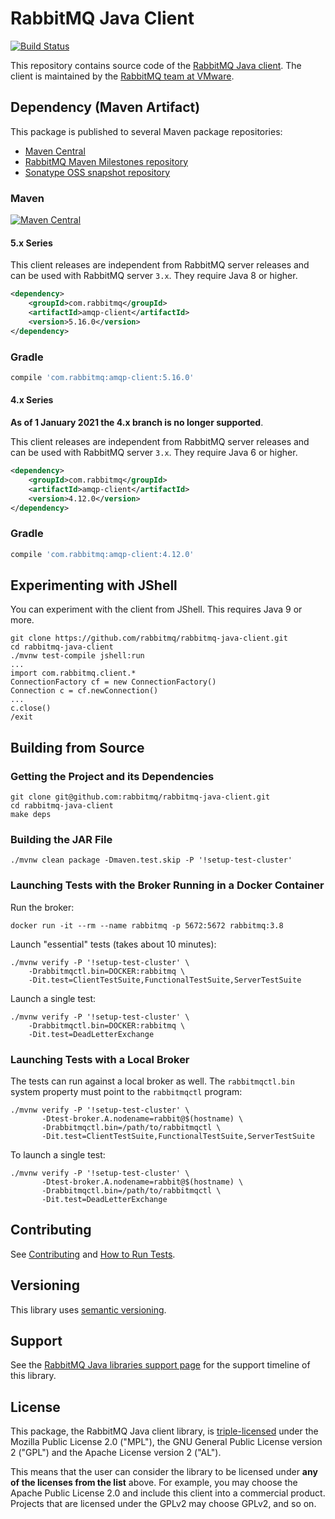 # RabbitMQ Java Client

[![Build Status](https://github.com/rabbitmq/rabbitmq-java-client/actions/workflows/test-3.11-stable.yml/badge.svg)](https://github.com/rabbitmq/rabbitmq-java-client/actions/workflows/test-3.11-stable.yml)


This repository contains source code of the [RabbitMQ Java client](https://www.rabbitmq.com/api-guide.html).
The client is maintained by the [RabbitMQ team at VMware](https://github.com/rabbitmq/).


## Dependency (Maven Artifact)

This package is published to several Maven package repositories:

* [Maven Central](https://search.maven.org/#search%7Cga%7C1%7Cg%3Acom.rabbitmq%20a%3Aamqp-client)
* [RabbitMQ Maven Milestones repository](https://packagecloud.io/rabbitmq/maven-milestones) 
* [Sonatype OSS snapshot repository](https://oss.sonatype.org/content/repositories/snapshots/com/rabbitmq/amqp-client/)

### Maven

[![Maven Central](https://maven-badges.herokuapp.com/maven-central/com.rabbitmq/amqp-client/badge.svg)](https://maven-badges.herokuapp.com/maven-central/com.rabbitmq/amqp-client)

#### 5.x Series

This client releases are independent from RabbitMQ server releases and can be used with RabbitMQ server `3.x`.
They require Java 8 or higher.

``` xml
<dependency>
    <groupId>com.rabbitmq</groupId>
    <artifactId>amqp-client</artifactId>
    <version>5.16.0</version>
</dependency>
```

### Gradle

``` groovy
compile 'com.rabbitmq:amqp-client:5.16.0'
```

#### 4.x Series

**As of 1 January 2021 the 4.x branch is no longer supported**.

This client releases are independent from RabbitMQ server releases and can be used with RabbitMQ server `3.x`.
They require Java 6 or higher.

``` xml
<dependency>
    <groupId>com.rabbitmq</groupId>
    <artifactId>amqp-client</artifactId>
    <version>4.12.0</version>
</dependency>
```

### Gradle

``` groovy
compile 'com.rabbitmq:amqp-client:4.12.0'
```

## Experimenting with JShell

You can experiment with the client from JShell. This requires Java 9 or more.

```
git clone https://github.com/rabbitmq/rabbitmq-java-client.git
cd rabbitmq-java-client
./mvnw test-compile jshell:run
...
import com.rabbitmq.client.*
ConnectionFactory cf = new ConnectionFactory()
Connection c = cf.newConnection()
...
c.close()
/exit
```

## Building from Source

### Getting the Project and its Dependencies

```
git clone git@github.com:rabbitmq/rabbitmq-java-client.git
cd rabbitmq-java-client
make deps
```

### Building the JAR File

```
./mvnw clean package -Dmaven.test.skip -P '!setup-test-cluster'
```

### Launching Tests with the Broker Running in a Docker Container

Run the broker:

```
docker run -it --rm --name rabbitmq -p 5672:5672 rabbitmq:3.8
```

Launch "essential" tests (takes about 10 minutes):

```
./mvnw verify -P '!setup-test-cluster' \
    -Drabbitmqctl.bin=DOCKER:rabbitmq \
    -Dit.test=ClientTestSuite,FunctionalTestSuite,ServerTestSuite
```

Launch a single test:

```
./mvnw verify -P '!setup-test-cluster' \
    -Drabbitmqctl.bin=DOCKER:rabbitmq \
    -Dit.test=DeadLetterExchange
```

### Launching Tests with a Local Broker

The tests can run against a local broker as well. The `rabbitmqctl.bin`
system property must point to the `rabbitmqctl` program:

```
./mvnw verify -P '!setup-test-cluster' \
       -Dtest-broker.A.nodename=rabbit@$(hostname) \
       -Drabbitmqctl.bin=/path/to/rabbitmqctl \
       -Dit.test=ClientTestSuite,FunctionalTestSuite,ServerTestSuite
```

To launch a single test:

```
./mvnw verify -P '!setup-test-cluster' \
       -Dtest-broker.A.nodename=rabbit@$(hostname) \
       -Drabbitmqctl.bin=/path/to/rabbitmqctl \
       -Dit.test=DeadLetterExchange
```

## Contributing

See [Contributing](./CONTRIBUTING.md) and [How to Run Tests](./RUNNING_TESTS.md).

## Versioning

This library uses [semantic versioning](https://semver.org/).

## Support

See the [RabbitMQ Java libraries support page](https://www.rabbitmq.com/java-versions.html)
for the support timeline of this library.

## License

This package, the RabbitMQ Java client library, is [triple-licensed](https://www.rabbitmq.com/api-guide.html#license) under
the Mozilla Public License 2.0 ("MPL"), the GNU General Public License
version 2 ("GPL") and the Apache License version 2 ("AL").

This means that the user can consider the library to be licensed under **any of the licenses from the list** above.
For example, you may choose the Apache Public License 2.0 and include this client into a commercial product.
Projects that are licensed under the GPLv2 may choose GPLv2, and so on.
